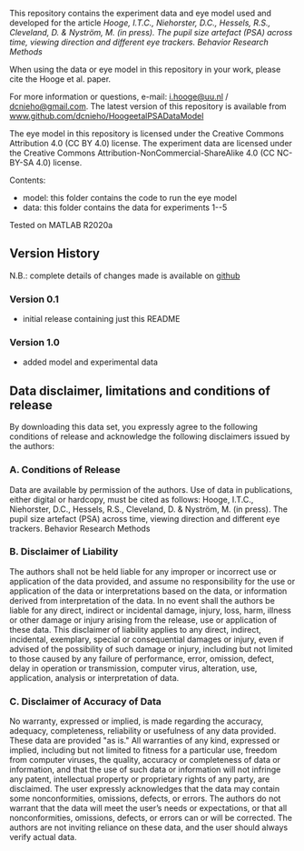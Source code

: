 This repository contains the experiment data and eye model used and
developed for the article _Hooge, I.T.C., Niehorster, D.C., Hessels,
R.S., Cleveland, D. & Nyström, M. (in press). The pupil size artefact
(PSA) across time, viewing direction and different eye trackers. Behavior
Research Methods_

When using the data or eye model in this repository in your
work, please cite the Hooge et al. paper.

For more information or questions, e-mail: i.hooge@uu.nl /
dcnieho@gmail.com. The latest version of this repository is available
from www.github.com/dcnieho/HoogeetalPSADataModel

The eye model in this repository is licensed under the Creative
Commons Attribution 4.0 (CC BY 4.0) license. The experiment data
are licensed under the Creative Commons
Attribution-NonCommercial-ShareAlike 4.0 (CC NC-BY-SA 4.0)
license.

Contents:
- model: this folder contains the code to run the eye model
- data: this folder contains the data for experiments 1--5

Tested on MATLAB R2020a

## Version History
N.B.: complete details of changes made is available on [github](https://github.com/dcnieho/HoogeetalPSADataModel)
### Version 0.1
- initial release containing just this README
### Version 1.0
- added model and experimental data




## Data disclaimer, limitations and conditions of release
By downloading this data set, you expressly agree to the following conditions of release and acknowledge the following disclaimers issued by the authors:

### A. Conditions of Release
Data are available by permission of the authors. Use of data in publications, either digital or hardcopy, must be cited as follows: 
Hooge, I.T.C., Niehorster, D.C., Hessels, R.S., Cleveland, D. & Nyström, M. (in press). The pupil size artefact (PSA) across time, viewing direction and different eye trackers. Behavior Research Methods

### B. Disclaimer of Liability
The authors shall not be held liable for any improper or incorrect use or application of the data provided, and assume no responsibility for the use or application of the data or interpretations based on the data, or information derived from interpretation of the data. In no event shall the authors be liable for any direct, indirect or incidental damage, injury, loss, harm, illness or other damage or injury arising from the release, use or application of these data. This disclaimer of liability applies to any direct, indirect, incidental, exemplary, special or consequential damages or injury, even if advised of the possibility of such damage or injury, including but not limited to those caused by any failure of performance, error, omission, defect, delay in operation or transmission, computer virus, alteration, use, application, analysis or interpretation of data.

### C. Disclaimer of Accuracy of Data
No warranty, expressed or implied, is made regarding the accuracy, adequacy, completeness, reliability or usefulness of any data provided. These data are provided "as is." All warranties of any kind, expressed or implied, including but not limited to fitness for a particular use, freedom from computer viruses, the quality, accuracy or completeness of data or information, and that the use of such data or information will not infringe any patent, intellectual property or proprietary rights of any party, are disclaimed. The user expressly acknowledges that the data may contain some nonconformities, omissions, defects, or errors. The authors do not warrant that the data will meet the user’s needs or expectations, or that all nonconformities, omissions, defects, or errors can or will be corrected. The authors are not inviting reliance on these data, and the user should always verify actual data.

